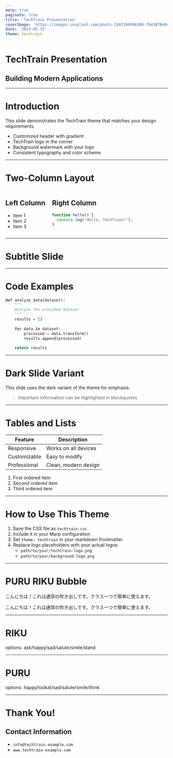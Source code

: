 ```yaml
---
marp: true
paginate: true
title: 'TechTrain Presentation'
coverImage: 'https://images.unsplash.com/photo-1592194996308-7b43878e84a6?q=80&w=1887&auto=format&fit=crop&ixlib=rb-4.0.3&ixid=M3wxMjA3fDB8MHxwaG90by1wYWdlfHx8fGVufDB8fHx8fA%3D%3D'
date: '2023-05-15'
theme: techtrain
---
```


<!-- _class: title -->

# TechTrain Presentation
## Building Modern Applications

---

# Introduction

This slide demonstrates the TechTrain theme that matches your design requirements.

* Customized header with gradient
* TechTrain logo in the corner
* Background watermark with your logo
* Consistent typography and color scheme

---

# Two-Column Layout

<div class="columns">
<div>

## Left Column
- Item 1
- Item 2
- Item 3

</div>
<div>

## Right Column
```javascript
function hello() {
  console.log("Hello, TechTrain!");
}
```

</div>
</div>

---

<!-- _class: subtitle -->

# Subtitle Slide

---

# Code Examples

```python
def analyze_data(dataset):
    """
    Analyze the provided dataset
    """
    results = []
    
    for data in dataset:
        processed = data.transform()
        results.append(processed)
        
    return results
```

---

<!-- _class: dark -->

# Dark Slide Variant

This slide uses the dark variant of the theme for emphasis.

> Important information can be highlighted in blockquotes

---

# Tables and Lists

| Feature | Description |
|---------|-------------|
| Responsive | Works on all devices |
| Customizable | Easy to modify |
| Professional | Clean, modern design |

1. First ordered item
2. Second ordered item
3. Third ordered item

---

# How to Use This Theme

1. Save the CSS file as `techtrain.css`
2. Include it in your Marp configuration
3. Set `theme: techtrain` in your markdown frontmatter
4. Replace logo placeholders with your actual logos:
   - `path/to/your/techtrain-logo.png`
   - `path/to/your/background-logo.png`

---

# PURU RIKU Bubble

<div class="puru-bubble">
    <p>こんにちは！これは通常の吹き出しです。クラス一つで簡単に使えます。</p>
</div>

<div class="riku-bubble sad">
    <p>こんにちは！これは通常の吹き出しです。クラス一つで簡単に使えます。</p>
</div>

---

<!-- _class: subtitle riku stand -->
# RIKU

options: ask/happy/sad/salute/smile/stand

---

<!-- _class: subtitle puru salute -->
# PURU

options: happy/lookat/sad/salute/smile/think

---


# Thank You!

## Contact Information

- `info@techtrain.example.com`
- `www.techtrain-example.com`